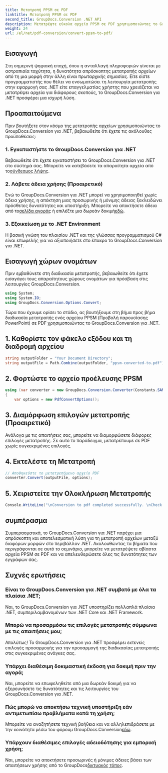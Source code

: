 ```yaml
---
title: Μετατροπή PPSM σε PDF
linktitle: Μετατροπή PPSM σε PDF
second_title: GroupDocs.Conversion .NET API
description: Μετατρέψτε εύκολα αρχεία PPSM σε PDF χρησιμοποιώντας το GroupDocs.Conversion για .NET. Προσαρμόστε τις επιλογές μετατροπής και απελευθερώστε το πλήρες δυναμικό των εγγράφων σας.
weight: 24
url: /el/net/pdf-conversion/convert-ppsm-to-pdf/
---
```

## Εισαγωγή
Στη σημερινή ψηφιακή εποχή, όπου η ανταλλαγή πληροφοριών γίνεται με αστραπιαία ταχύτητα, η δυνατότητα απρόσκοπτης μετατροπής αρχείων από τη μια μορφή στην άλλη είναι πρωταρχικής σημασίας. Είτε είστε προγραμματιστής που θέλει να ενσωματώσει τη λειτουργία μετατροπής στην εφαρμογή σας .NET είτε επαγγελματίας χρήστης που χρειάζεται να μετατρέψει αρχεία για διάφορους σκοπούς, το GroupDocs.Conversion για .NET προσφέρει μια ισχυρή λύση.
## Προαπαιτούμενα
Πριν βουτήξετε στον κόσμο της μετατροπής αρχείων χρησιμοποιώντας το GroupDocs.Conversion για .NET, βεβαιωθείτε ότι έχετε τις ακόλουθες προϋποθέσεις:
### 1. Εγκαταστήστε το GroupDocs.Conversion για .NET
 Βεβαιωθείτε ότι έχετε εγκαταστήσει το GroupDocs.Conversion για .NET στο σύστημά σας. Μπορείτε να κατεβάσετε τα απαραίτητα αρχεία από το[σύνδεσμος λήψης](https://releases.groupdocs.com/conversion/net/).
### 2. Λάβετε άδεια χρήσης (Προαιρετικό)
Ενώ το GroupDocs.Conversion για .NET μπορεί να χρησιμοποιηθεί χωρίς άδεια χρήσης, η απόκτηση μιας προσωρινής ή μόνιμης άδειας ξεκλειδώνει πρόσθετες δυνατότητες και υποστήριξη. Μπορείτε να αποκτήσετε άδεια από το[σελίδα αγοράς](https://purchase.groupdocs.com/buy) ή επιλέξτε μια δωρεάν δοκιμή[εδώ](https://releases.groupdocs.com/).
### 3. Εξοικείωση με το .NET Environment
Η βασική γνώση του πλαισίου .NET και της γλώσσας προγραμματισμού C# είναι επωφελής για να αξιοποιήσετε στο έπακρο το GroupDocs.Conversion για .NET.

## Εισαγωγή χώρων ονομάτων
Πριν εμβαθύνετε στη διαδικασία μετατροπής, βεβαιωθείτε ότι έχετε εισαγάγει τους απαραίτητους χώρους ονομάτων για πρόσβαση στις λειτουργίες GroupDocs.Conversion.

```csharp
using System;
using System.IO;
using GroupDocs.Conversion.Options.Convert;
```
Τώρα που έχουμε ορίσει το στάδιο, ας βουτήξουμε στη βήμα προς βήμα διαδικασία μετατροπής ενός αρχείου PPSM (Προβολή παρουσίασης PowerPoint) σε PDF χρησιμοποιώντας το GroupDocs.Conversion για .NET.
## 1. Καθορίστε τον φάκελο εξόδου και τη διαδρομή αρχείου
```csharp
string outputFolder = "Your Document Directory";
string outputFile = Path.Combine(outputFolder, "ppsm-converted-to.pdf");
```
## 2. Φορτώστε το αρχείο προέλευσης PPSM
```csharp
using (var converter = new GroupDocs.Conversion.Converter(Constants.SAMPLE_PPSM))
{
    var options = new PdfConvertOptions();
```
## 3. Διαμόρφωση επιλογών μετατροπής (Προαιρετικό)
Ανάλογα με τις απαιτήσεις σας, μπορείτε να διαμορφώσετε διάφορες επιλογές μετατροπής. Σε αυτό το παράδειγμα, μετατρέπουμε σε PDF χωρίς συγκεκριμένες επιλογές.
## 4. Εκτελέστε τη Μετατροπή
```csharp
// Αποθηκεύστε το μετατρεπόμενο αρχείο PDF
converter.Convert(outputFile, options);
```
## 5. Χειριστείτε την Ολοκλήρωση Μετατροπής
```csharp
Console.WriteLine("\nConversion to pdf completed successfully. \nCheck output in {0}", outputFolder);
```

## συμπέρασμα
Συμπερασματικά, το GroupDocs.Conversion για .NET παρέχει μια απρόσκοπτη και αποτελεσματική λύση για τη μετατροπή αρχείων μεταξύ διαφόρων μορφών στο περιβάλλον .NET. Ακολουθώντας τα βήματα που περιγράφονται σε αυτό το σεμινάριο, μπορείτε να μετατρέψετε αβίαστα αρχεία PPSM σε PDF και να απελευθερώσετε όλες τις δυνατότητες των εγγράφων σας.
## Συχνές ερωτήσεις
### Είναι το GroupDocs.Conversion για .NET συμβατό με όλα τα πλαίσια .NET;
Ναι, το GroupDocs.Conversion για .NET υποστηρίζει πολλαπλά πλαίσια .NET, συμπεριλαμβανομένων των .NET Core και .NET Framework.
### Μπορώ να προσαρμόσω τις επιλογές μετατροπής σύμφωνα με τις απαιτήσεις μου;
Απολύτως! Το GroupDocs.Conversion για .NET προσφέρει εκτενείς επιλογές προσαρμογής για την προσαρμογή της διαδικασίας μετατροπής στις συγκεκριμένες ανάγκες σας.
### Υπάρχει διαθέσιμη δοκιμαστική έκδοση για δοκιμή πριν την αγορά;
Ναι, μπορείτε να επωφεληθείτε από μια δωρεάν δοκιμή για να εξερευνήσετε τις δυνατότητες και τις λειτουργίες του GroupDocs.Conversion για .NET.
### Πώς μπορώ να αποκτήσω τεχνική υποστήριξη εάν αντιμετωπίσω προβλήματα κατά τη χρήση;
 Μπορείτε να αναζητήσετε τεχνική βοήθεια και να αλληλεπιδράσετε με την κοινότητα μέσω του φόρουμ GroupDocs.Conversion[εδώ](https://forum.groupdocs.com/c/conversion/11).
### Υπάρχουν διαθέσιμες επιλογές αδειοδότησης για εμπορική χρήση;
 Ναι, μπορείτε να αποκτήσετε προσωρινές ή μόνιμες άδειες βάσει των απαιτήσεων χρήσης από το GroupDocs[δικτυακός τόπος](https://purchase.groupdocs.com/temporary-license/).